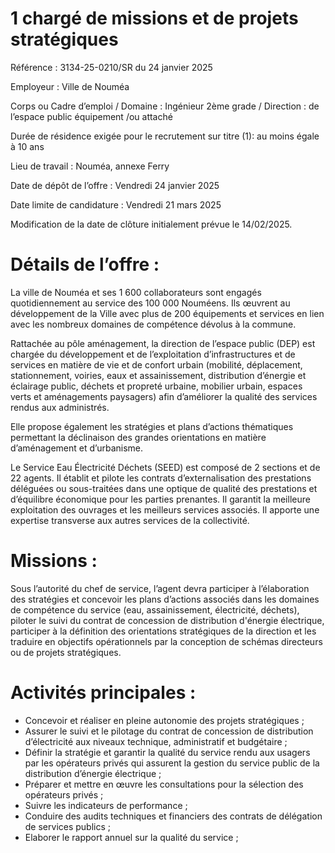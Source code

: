 # 1 chargé de missions et de projets stratégiques

Référence : 3134-25-0210/SR du 24 janvier 2025

Employeur : Ville de Nouméa

Corps ou Cadre d’emploi / Domaine : Ingénieur 2ème grade / Direction : de l’espace public équipement /ou attaché

Durée de résidence exigée pour le recrutement sur titre (1): au moins égale à 10 ans

Lieu de travail : Nouméa, annexe Ferry

Date de dépôt de l’offre : Vendredi 24 janvier 2025

Date limite de candidature : Vendredi 21 mars 2025

Modification de la date de clôture initialement prévue le 14/02/2025.

# Détails de l’offre :

La ville de Nouméa et ses 1 600 collaborateurs sont engagés quotidiennement au service des 100 000 Nouméens. Ils œuvrent au développement de la Ville avec plus de 200 équipements et services en lien avec les nombreux domaines de compétence dévolus à la commune.

Rattachée au pôle aménagement, la direction de l’espace public (DEP) est chargée du développement et de l’exploitation d’infrastructures et de services en matière de vie et de confort urbain (mobilité, déplacement, stationnement, voiries, eaux et assainissement, distribution d’énergie et éclairage public, déchets et propreté urbaine, mobilier urbain, espaces verts et aménagements paysagers) afin d’améliorer la qualité des services rendus aux administrés.

Elle propose également les stratégies et plans d’actions thématiques permettant la déclinaison des grandes orientations en matière d’aménagement et d’urbanisme.

Le Service Eau Électricité Déchets (SEED) est composé de 2 sections et de 22 agents. Il établit et pilote les contrats d’externalisation des prestations déléguées ou sous-traitées dans une optique de qualité des prestations et d’équilibre économique pour les parties prenantes. Il garantit la meilleure exploitation des ouvrages et les meilleurs services associés. Il apporte une expertise transverse aux autres services de la collectivité.

# Missions :

Sous l’autorité du chef de service, l’agent devra participer à l’élaboration des stratégies et concevoir les plans d’actions associés dans les domaines de compétence du service (eau, assainissement, électricité, déchets), piloter le suivi du contrat de concession de distribution d'énergie électrique, participer à la définition des orientations stratégiques de la direction et les traduire en objectifs opérationnels par la conception de schémas directeurs ou de projets stratégiques.

# Activités principales :

- Concevoir et réaliser en pleine autonomie des projets stratégiques ;
- Assurer le suivi et le pilotage du contrat de concession de distribution d’électricité aux niveaux technique, administratif et budgétaire ;
- Définir la stratégie et garantir la qualité du service rendu aux usagers par les opérateurs privés qui assurent la gestion du service public de la distribution d’énergie électrique ;
- Préparer et mettre en œuvre les consultations pour la sélection des opérateurs privés ;
- Suivre les indicateurs de performance ;
- Conduire des audits techniques et financiers des contrats de délégation de services publics ;
- Elaborer le rapport annuel sur la qualité du service ;
